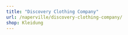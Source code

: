 ```yaml
---
title: "Discovery Clothing Company"
url: /naperville/discovery-clothing-company/
shop: Kleidung
---
```


